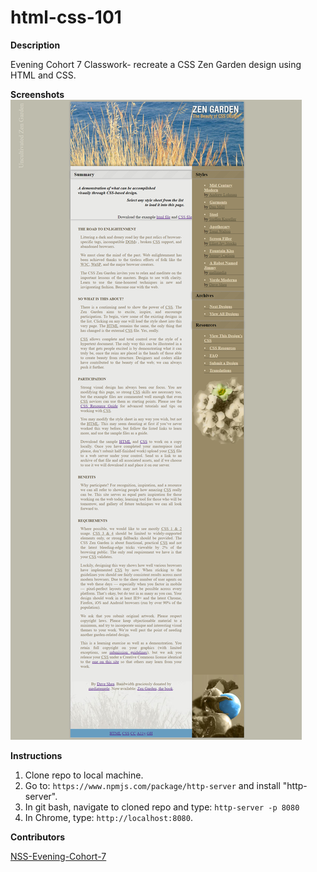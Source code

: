 # html-css-101


**Description**

Evening Cohort 7 Classwork- recreate a CSS Zen Garden design using HTML and CSS.

**Screenshots**
![CSS Zen Garden ClassWork Screenshot](https://github.com/ASlayton/html-css-101/blob/master/screenshots/zenGardenClassExercise.png)

**Instructions**

1. Clone repo to local machine.
1. Go to: `https://www.npmjs.com/package/http-server` and install "http-server".  
1. In git bash, navigate to cloned repo  and type: `http-server -p 8080`  
1. In Chrome, type: `http://localhost:8080`.  


**Contributors**

[NSS-Evening-Cohort-7](https://github.com/nss-evening-cohort-7)

